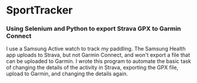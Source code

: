 # SportTracker
### Using Selenium and Python to export Strava GPX to Garmin Connect

I use a Samsung Active watch to track my paddling. The Samsung Health app uploads to Strava, but not Garmin Connect, and won't export a file that can be uploaded to Garmin. I wrote this program to automate the basic task of changing the details of the activity in Strava, exporting the GPX file, upload to Garmin, and changing the details again.


